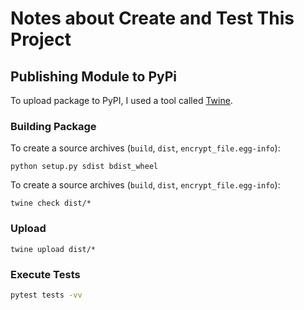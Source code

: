 # Notes about Create and Test This Project

## Publishing Module to PyPi
To upload package to PyPI, I used a tool called [Twine](https://twine.readthedocs.io/en/stable/).

### Building Package
To create a source archives (`build`, `dist`, `encrypt_file.egg-info`):
```
python setup.py sdist bdist_wheel
```

To create a source archives (`build`, `dist`, `encrypt_file.egg-info`):
```
twine check dist/*
```

### Upload
```
twine upload dist/*
```


### Execute Tests
```bash
pytest tests -vv
```
